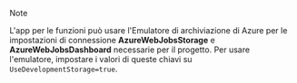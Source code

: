 >[!Note]
> L'app per le funzioni può usare l'Emulatore di archiviazione di Azure per le impostazioni di connessione **AzureWebJobsStorage** e **AzureWebJobsDashboard** necessarie per il progetto. Per usare l'emulatore, impostare i valori di queste chiavi su `UseDevelopmentStorage=true`. 
